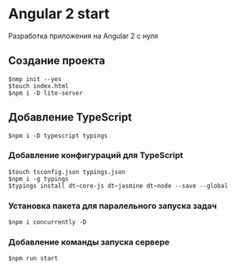 # Angular 2 start

 Разработка приложения на Angular 2 с нуля

## Создание проекта 

    $nmp init --yes
    $touch index.html
    $npm i -D lite-server

## Добавление TypeScript 

    $npm i -D typescript typings    

### Добавление конфигураций для TypeScript

    $touch tsconfig.json typings.json    
    $npm i -g typings 
    $typings install dt~core-js dt~jasmine dt~node --save --global

### Установка пакета для паралельного запуска задач

    $npm i concurrently -D     

### Добавление команды запуска сервере 

    $npm run start    